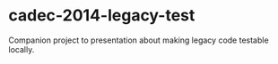cadec-2014-legacy-test
======================

Companion project to presentation about making legacy code testable locally.
